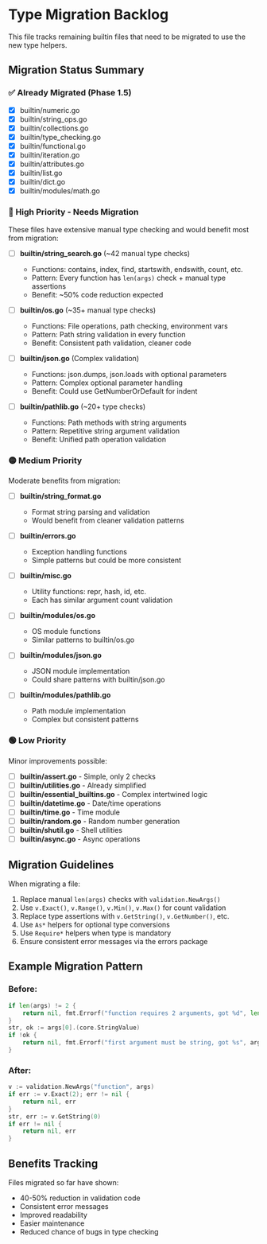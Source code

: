 # Type Migration Backlog

This file tracks remaining builtin files that need to be migrated to use the new type helpers.

## Migration Status Summary

### ✅ Already Migrated (Phase 1.5)
- [x] builtin/numeric.go
- [x] builtin/string_ops.go  
- [x] builtin/collections.go
- [x] builtin/type_checking.go
- [x] builtin/functional.go
- [x] builtin/iteration.go
- [x] builtin/attributes.go
- [x] builtin/list.go
- [x] builtin/dict.go
- [x] builtin/modules/math.go

### 🔴 High Priority - Needs Migration
These files have extensive manual type checking and would benefit most from migration:

- [ ] **builtin/string_search.go** (~42 manual type checks)
  - Functions: contains, index, find, startswith, endswith, count, etc.
  - Pattern: Every function has `len(args)` check + manual type assertions
  - Benefit: ~50% code reduction expected

- [ ] **builtin/os.go** (~35+ manual type checks)
  - Functions: File operations, path checking, environment vars
  - Pattern: Path string validation in every function
  - Benefit: Consistent path validation, cleaner code

- [ ] **builtin/json.go** (Complex validation)
  - Functions: json.dumps, json.loads with optional parameters
  - Pattern: Complex optional parameter handling
  - Benefit: Could use GetNumberOrDefault for indent

- [ ] **builtin/pathlib.go** (~20+ type checks)
  - Functions: Path methods with string arguments
  - Pattern: Repetitive string argument validation
  - Benefit: Unified path operation validation

### 🟡 Medium Priority
Moderate benefits from migration:

- [ ] **builtin/string_format.go**
  - Format string parsing and validation
  - Would benefit from cleaner validation patterns

- [ ] **builtin/errors.go**
  - Exception handling functions
  - Simple patterns but could be more consistent

- [ ] **builtin/misc.go**
  - Utility functions: repr, hash, id, etc.
  - Each has similar argument count validation

- [ ] **builtin/modules/os.go**
  - OS module functions
  - Similar patterns to builtin/os.go

- [ ] **builtin/modules/json.go**
  - JSON module implementation
  - Could share patterns with builtin/json.go

- [ ] **builtin/modules/pathlib.go**
  - Path module implementation
  - Complex but consistent patterns

### 🟢 Low Priority
Minor improvements possible:

- [ ] **builtin/assert.go** - Simple, only 2 checks
- [ ] **builtin/utilities.go** - Already simplified
- [ ] **builtin/essential_builtins.go** - Complex intertwined logic
- [ ] **builtin/datetime.go** - Date/time operations
- [ ] **builtin/time.go** - Time module
- [ ] **builtin/random.go** - Random number generation
- [ ] **builtin/shutil.go** - Shell utilities
- [ ] **builtin/async.go** - Async operations

## Migration Guidelines

When migrating a file:

1. Replace manual `len(args)` checks with `validation.NewArgs()`
2. Use `v.Exact()`, `v.Range()`, `v.Min()`, `v.Max()` for count validation
3. Replace type assertions with `v.GetString()`, `v.GetNumber()`, etc.
4. Use `As*` helpers for optional type conversions
5. Use `Require*` helpers when type is mandatory
6. Ensure consistent error messages via the errors package

## Example Migration Pattern

### Before:
```go
if len(args) != 2 {
    return nil, fmt.Errorf("function requires 2 arguments, got %d", len(args))
}
str, ok := args[0].(core.StringValue)
if !ok {
    return nil, fmt.Errorf("first argument must be string, got %s", args[0].Type())
}
```

### After:
```go
v := validation.NewArgs("function", args)
if err := v.Exact(2); err != nil {
    return nil, err
}
str, err := v.GetString(0)
if err != nil {
    return nil, err
}
```

## Benefits Tracking

Files migrated so far have shown:
- 40-50% reduction in validation code
- Consistent error messages
- Improved readability
- Easier maintenance
- Reduced chance of bugs in type checking